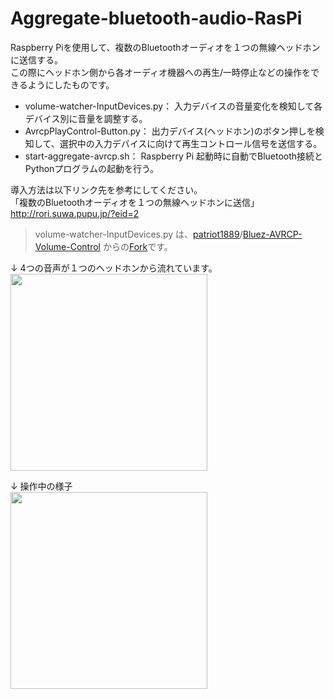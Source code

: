 # Aggregate-bluetooth-audio-RasPi

Raspberry Piを使用して、複数のBluetoothオーディオを１つの無線ヘッドホンに送信する。  
この際にヘッドホン側から各オーディオ機器への再生/一時停止などの操作をできるようにしたものです。

- volume-watcher-InputDevices.py： 入力デバイスの音量変化を検知して各デバイス別に音量を調整する。
- AvrcpPlayControl-Button.py： 出力デバイス(ヘッドホン)のボタン押しを検知して、選択中の入力デバイスに向けて再生コントロール信号を送信する。
- start-aggregate-avrcp.sh： Raspberry Pi 起動時に自動でBluetooth接続とPythonプログラムの起動を行う。

導入方法は以下リンク先を参考にしてください。  
「複数のBluetoothオーディオを１つの無線ヘッドホンに送信」  
http://rori.suwa.pupu.jp/?eid=2

>volume-watcher-InputDevices.py は、[patriot1889](https://github.com/patriot1889)/[Bluez-AVRCP-Volume-Control](https://github.com/patriot1889/Bluez-AVRCP-Volume-Control) からの[Fork](https://github.com/MIZUSHIKI/Bluez-AVRCP-Volume-Control)です。 



↓ 4つの音声が１つのヘッドホンから流れています。  
[<img src="https://user-images.githubusercontent.com/33353602/100634320-807e9600-3372-11eb-8c5b-59b4ef03ce1b.png" width="315px">](https://www.youtube.com/watch?v=bvLdmLcHXDo)

↓ 操作中の様子  
[<img src="https://user-images.githubusercontent.com/33353602/100634158-47debc80-3372-11eb-929c-a2fe923a049b.png" width="315px">](https://www.youtube.com/watch?v=Qi2vA4gs8b0)
